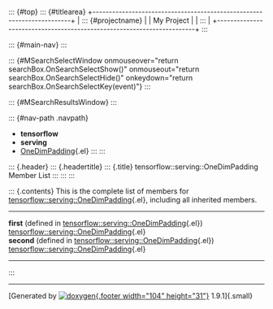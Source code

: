 ::: {#top}
::: {#titlearea}
+-----------------------------------------------------------------------+
| ::: {#projectname}                                                    |
| My Project                                                            |
| :::                                                                   |
+-----------------------------------------------------------------------+
:::

::: {#main-nav}
:::

::: {#MSearchSelectWindow onmouseover="return searchBox.OnSearchSelectShow()" onmouseout="return searchBox.OnSearchSelectHide()" onkeydown="return searchBox.OnSearchSelectKey(event)"}
:::

::: {#MSearchResultsWindow}
:::

::: {#nav-path .navpath}
-   **tensorflow**
-   **serving**
-   [OneDimPadding](structtensorflow_1_1serving_1_1OneDimPadding.html){.el}
:::
:::

::: {.header}
::: {.headertitle}
::: {.title}
tensorflow::serving::OneDimPadding Member List
:::
:::
:::

::: {.contents}
This is the complete list of members for
[tensorflow::serving::OneDimPadding](structtensorflow_1_1serving_1_1OneDimPadding.html){.el},
including all inherited members.

  ---------------------------------------------------------------------------------------------------------------------- ---------------------------------------------------------------------------------------------- --
  **first** (defined in [tensorflow::serving::OneDimPadding](structtensorflow_1_1serving_1_1OneDimPadding.html){.el})    [tensorflow::serving::OneDimPadding](structtensorflow_1_1serving_1_1OneDimPadding.html){.el}   
  **second** (defined in [tensorflow::serving::OneDimPadding](structtensorflow_1_1serving_1_1OneDimPadding.html){.el})   [tensorflow::serving::OneDimPadding](structtensorflow_1_1serving_1_1OneDimPadding.html){.el}   
  ---------------------------------------------------------------------------------------------------------------------- ---------------------------------------------------------------------------------------------- --
:::

------------------------------------------------------------------------

[Generated by [![doxygen](doxygen.svg){.footer width="104"
height="31"}](https://www.doxygen.org/index.html) 1.9.1]{.small}
